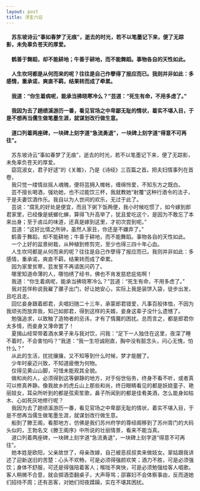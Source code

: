 ```yaml
---
layout: post
title: 浮生六记
---
```

#### &#8195;苏东坡诗云“事如春梦了无痕”，逝去的时光，若不以笔墨记下来，便了无踪影，未免辜负苍天的厚爱。               
#### &#8195;鹤善于舞蹈，却不能耕地；牛善于耕地，而不能舞蹈。事物各自的天性如此。               
#### &#8195;人生坎坷都是从何而来的呢？往往是自己作孽得了报应而已。我则并非如此：多感情，重承诺，爽直不羁，结果转而成了牵累。               
#### &#8195;我道：“你生着病呢，能承当拂晓寒冷么？”芸道：“死生有命，不用多虑了。”               
#### &#8195;我因为去了趟绩溪游历一番，看见官场之中卑鄙无耻的情状，着实不堪入目，于是不想再当儒生做笔墨生涯，就谋划改行做生意。               
#### &#8195;道口列着两座碑，一块碑上刻字道“急流勇退”，一块碑上刻字道“得意不可再往”。                    
<!-- more -->
&#8195;苏东坡诗云“事如春梦了无痕”，逝去的时光，若不以笔墨记下来，便了无踪影，未免辜负苍天的厚爱。               
&#8195;窈窕淑女，君子好逑”的《关雎》，乃是《诗经》三百篇之首。把夫妇情事列在首卷，               
&#8195;我只觉一缕情丝摇人魂魄，便将芸拥入帷帐，缠绵怜爱，不知东方之既白。               
&#8195;芸不擅长喝酒，强劝她，也不过能饮三杯，我就教她“射覆”这种行酒令的法子，于是夫妻饮酒作乐。我自以为人世间的欢乐，无过于此了。               
&#8195;芸说：“腐乳的好处是便宜，而且下粥下饭两便，我小时候吃惯了，如今嫁到郎君家里，已经像是蜣螂化蝉，算得飞升高举了，犹且爱吃这个，是因为不敢忘了本来出身；至于卤瓜的味道，还真是嫁到这里，才初次尝到呢。”               
&#8195;芸道：“这好比情之所钟，虽然人家丑，你还是不嫌弃了。”               
&#8195;鹤善于舞蹈，却不能耕地；牛善于耕地，而不能舞蹈。事物各自的天性如此。               
&#8195;一个上好的盆景树栽，从种植到修剪完，至少也得三四十年心血。               
&#8195;人生坎坷都是从何而来的呢？往往是自己作孽得了报应而已。我则并非如此：多感情，重承诺，爽直不羁，结果转而成了牵累。               
&#8195;因为家里贫寒，芸发誓不再请医问药了。               
&#8195;哪里知道命薄的人，哪怕绣了经书，佛也不肯发慈悲庇佑啊！               
&#8195;我道：“你生着病呢，能承当拂晓寒冷么？”芸道：“死生有命，不用多虑了。”               
&#8195;我对芸佯称说我雇了骡子出门，好让她安心，实际上我是装饼入袋，徒步出发，且吃且走。               
&#8195;回忆妾身跟着郎君，夫唱妇随二十三年，承蒙郎君错爱，凡事百般体恤，不因为我顽劣而放弃我，知己如郎君，得到这样的夫婿，妾身这辈子没什么遗憾了。               
&#8195;勉强追求，以致触了造物者的忌讳，才有了情魔的困扰。总而言之，都是郎君你太多情，而妾身又薄命罢了！               
&#8195;夏揖山经常带着酒水果子来与我对饮，问我：“足下一人独住在这里，夜深了睡不着时，不会害怕吗？”我道：“我一生坦诚刚直，胸中没有脏念头，问心无愧，怕什么？”               
&#8195;从此的生活，扰扰攘攘，又不知等到什么时候，梦才能醒了。               
&#8195;少年时豪迈兴致，不知道疲倦为何物。               
&#8195;仅得见黄山山脚，可惜未能观其全貌。               
&#8195;做和尚的人，必须得到这等僻静的地方，对于俗世俗务，终身不看不听，或者真可以修真养静。像我故乡的虎丘山上那些和尚，终日眼睛看见的都是妖娆童子、艳丽妓女，耳朵所听到的都是弦索笙歌，鼻子所闻到的都是佳肴美酒，怎么能身如枯木、心如死灰地修行呢？               
&#8195;我因为去了趟绩溪游历一番，看见官场之中卑鄙无耻的情状，着实不堪入目，于是不想再当儒生做笔墨生涯，就谋划改行做生意。               
&#8195;船到了滕王阁，看那地方，仿佛是我们苏州府学的尊经阁移到了苏州胥门的大码头似的，王勃名文《滕王阁序》中所说的壮丽情景，看来不能当真。               
&#8195;道口列着两座碑，一块碑上刻字道“急流勇退”，一块碑上刻字道“得意不可再往”。               
&#8195;她本姓是欧阳，父亲故世了，母亲改嫁，自己被恶叔叔卖来做妓女。翠姑跟我讲述了迎新送旧的苦楚：心头不欢畅，可是必须得强颜欢笑；酒力不胜，可是必须强饮；身体不舒服，可还是得强陪着客人；喉咙不爽快，可是必须勉强给客人唱歌。客人稍微不合意，就会掷酒壶翻桌子，大声辱骂；邵寡妇不会体察事由，反而道她们招待不周；还有恶客，对她们彻夜蹂躏，实在不堪其困扰。               
